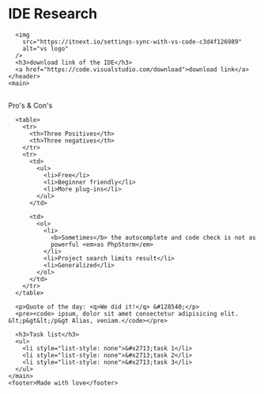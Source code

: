 # IDE Research
      <img
        src="https://itnext.io/settings-sync-with-vs-code-c3d4f126989"
        alt="vs logo"
      />
      <h3>download link of the IDE</h3>
      <a href="https://code.visualstudio.com/download">download link</a>
    </header>
    <main>
   ##
Pro's & Con's
     
      <table>
        <tr>
          <th>Three Positives</th>
          <th>Three negatives</th>
        </tr>
        <tr>
          <td>
            <ul>
              <li>Free</li>
              <li>Beginner friendly</li>
              <li>More plug-ins</li>
            </ul>
          </td>

          <td>
            <ol>
              <li>
                <b>Sometimes</b> the autocomplete and code check is not as
                powerful <em>as PhpStorm</em>
              </li>
              <li>Project search limits result</li>
              <li>Generalized</li>
            </ol>
          </td>
        </tr>
      </table>

      <p>Quote of the day: <q>We did it!</q> &#128540;</p>
      <pre><code> ipsum, dolor sit amet consectetur adipisicing elit. &lt;p&gt&lt;/p&gt Alias, veniam.</code></pre>

      <h3>Task list</h3>
      <ul>
        <li style="list-style: none">&#x2713;task 1</li>
        <li style="list-style: none">&#x2713;task 2</li>
        <li style="list-style: none">&#x2713;task 3</li>
      </ul>
    </main>
    <footer>Made with love</footer>
  </body>
</html>
